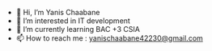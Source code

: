 - 👋 Hi, I’m Yanis Chaabane
- 👀 I’m interested in IT development
- 🌱 I’m currently learning BAC +3 CSIA
- 📫 How to reach me : yanischaabane42230@gmail.com

<!---
PsyonWP/PsyonWP is a ✨ special ✨ repository because its `README.md` (this file) appears on your GitHub profile.
You can click the Preview link to take a look at your changes.
--->
